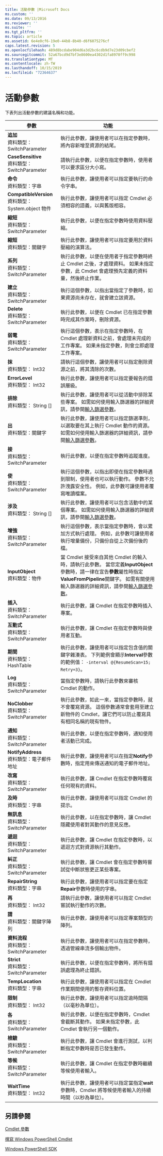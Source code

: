 ```yaml
---
title: 活動參數 |Microsoft Docs
ms.custom: ''
ms.date: 09/13/2016
ms.reviewer: ''
ms.suite: ''
ms.tgt_pltfrm: ''
ms.topic: article
ms.assetid: 6e4e0cf6-19e0-44b8-8b40-d6f6075276cf
caps.latest.revision: 5
ms.openlocfilehash: 489d8bcdabe904d6a3d2bc6cdb9d7e23d09cbef2
ms.sourcegitcommit: 52a67bcd9d7bf3e8600ea4302d1fa8970ff9c998
ms.translationtype: MT
ms.contentlocale: zh-TW
ms.lasthandoff: 10/15/2019
ms.locfileid: "72364637"
---
```

# <a name="activity-parameters"></a>活動參數

下表列出活動參數的建議名稱和功能。

|參數|功能|
|---|---|
|**追加**<br>資料類型： SwitchParameter|執行此參數，讓使用者可以在指定參數時，將內容新增至資源的結尾。|
|**CaseSensitive**<br>資料類型： SwitchParameter|請執行此參數，以便在指定參數時，使用者可以要求區分大小寫。|
|**命令**<br>資料類型：字串|執行此參數，讓使用者可以指定要執行的命令字串。|
|**CompatibleVersion**<br>資料類型： System.object 物件|執行此參數，讓使用者可以指定 Cmdlet 必須相容的語義，以與舊版相容。|
|**縮短**<br>資料類型： SwitchParameter|執行此參數，以便在指定參數時使用資料壓縮。|
|**縮短**<br>資料類型：關鍵字|執行此參數，讓使用者可以指定要用於資料壓縮的演算法。|
|**系列**<br>資料類型： SwitchParameter|執行此參數，以便在使用者于指定參數時終止 Cmdlet 之後，才處理資料。 如果未指定參數，此 Cmdlet 會處理預先定義的資料量，然後終止作業。|
|**建立**<br>資料類型： SwitchParameter|執行這個參數，以指出當指定了參數時，如果資源尚未存在，就會建立該資源。|
|**Delete**<br>資料類型： SwitchParameter|執行此參數，以便在 Cmdlet 已在指定參數時完成其作業時，刪除資源。|
|**弱電**<br>資料類型： SwitchParameter|執行這個參數，表示在指定參數時，在 Cmdlet 處理新資料之前，會處理未完成的工作專案。 如果未指定參數，則會立即處理工作專案。|
|**抹**<br>資料類型： Int32|請執行這個參數，讓使用者可以指定刪除資源之前，將其清除的次數。|
|**ErrorLevel**<br>資料類型： Int32|執行此參數，讓使用者可以指定要報告的錯誤層級。|
|**排除**<br>資料類型： String []|執行此參數，讓使用者可以從活動中排除某些專案。 如需如何使用輸入篩選器的詳細資訊，請參閱[輸入篩選參數](input-filter-parameters.md)。|
|**出**<br>資料類型：關鍵字|執行此參數，讓使用者可以指定篩選準則，以選取要在其上執行 Cmdlet 動作的資源。 如需如何使用輸入篩選器的詳細資訊，請參閱[輸入篩選參數](./input-filter-parameters.md)。|
|**接**<br>資料類型： SwitchParameter|執行此參數，以便在指定參數時追蹤進度。|
|**使**<br>資料類型： SwitchParameter|執行這個參數，以指出即使在指定參數時遇到限制，使用者也可以執行動作。 參數不允許洩露安全性。 例如，此參數可讓使用者覆寫唯讀檔案。|
|**涉及**<br>資料類型： String []|執行此參數，讓使用者可以包含活動中的某個專案。 如需如何使用輸入篩選器的詳細資訊，請參閱[輸入篩選參數](input-filter-parameters.md)。|
|**增強**<br>資料類型： SwitchParameter|執行這個參數，表示當指定參數時，會以累加方式執行處理。 例如，此參數可讓使用者執行增量備份，只備份自從上次備份後的檔。|
|**InputObject**<br>資料類型：物件|當 Cmdlet 接受來自其他 Cmdlet 的輸入時，請執行此參數。 當您定義**InputObject**參數時，請一律在宣告**參數**屬性時指定**ValueFromPipeline**關鍵字。 如需有關使用輸入篩選器的詳細資訊，請參閱[輸入篩選參數](./input-filter-parameters.md)。|
|**插入**<br>資料類型： SwitchParameter|執行此參數，讓 Cmdlet 在指定參數時插入專案。|
|**互動式**<br>資料類型： SwitchParameter|執行此參數，讓 Cmdlet 在指定參數時與使用者互動。|
|**期間**<br>資料類型： HashTable|執行此參數，讓使用者可以指定包含值的關鍵字雜湊表。 下列範例會顯示**Interval**參數的範例值： `-interval @{ResumeScan=15; Retry=3}`。|
|**Log**<br>資料類型： SwitchParameter|當指定參數時，請執行此參數來審核 Cmdlet 的動作。|
|**NoClobber**<br>資料類型： SwitchParameter|執行此參數，如此一來，當指定參數時，就不會覆寫資源。 這個參數通常會套用至建立新物件的 Cmdlet，讓它們可以防止覆寫具有相同名稱的現有物件。|
|**通知**<br>資料類型： SwitchParameter|執行此參數，以便在指定參數時，通知使用者活動已完成。|
|**NotifyAddress**<br>資料類型：電子郵件地址|執行此參數，讓使用者可以在指定**Notify**參數時，指定用來傳送通知的電子郵件地址。|
|**改寫**<br>資料類型： SwitchParameter|執行此參數，讓 Cmdlet 在指定參數時覆寫任何現有的資料。|
|**及時**<br>資料類型：字串|執行此參數，讓使用者可以指定 Cmdlet 的提示。|
|**無訊息**<br>資料類型： SwitchParameter|執行此參數，以在指定參數時，讓 Cmdlet 隱藏使用者對其動作的意見反應。|
|**遞迴**<br>資料類型： SwitchParameter|執行此參數，讓 Cmdlet 在指定參數時，以遞迴方式對資源執行其動作。|
|**糾正**<br>資料類型： SwitchParameter|執行此參數，讓 Cmdlet 會在指定參數時嘗試從中斷狀態更正某些專案。|
|**RepairString**<br>資料類型：字串|執行此參數，讓使用者可以指定要在指定**Repair**參數時使用的字串。|
|**再**<br>資料類型： Int32|請執行此參數，讓使用者可以指定 Cmdlet 嘗試執行動作的次數。|
|**請**<br>資料類型：關鍵字陣列|執行此參數，讓使用者可以指定專案類型的陣列。|
|**資料流程**<br>資料類型： SwitchParameter|執行此參數，讓使用者可以在指定參數時，透過管線串流多個輸出物件。|
|**Strict**<br>資料類型： SwitchParameter|執行此參數，以便在指定參數時，將所有錯誤處理為終止錯誤。|
|**TempLocation**<br>資料類型：字串|執行此參數，讓使用者可以指定在 Cmdlet 作業期間使用的暫存資料位置。|
|**限制**<br>資料類型： Int32|執行此參數，讓使用者可以指定逾時間隔（以毫秒為單位）。|
|**各**<br>資料類型： SwitchParameter|執行此參數，以便在指定參數時，Cmdlet 會截斷其動作。 如果未指定參數，此 Cmdlet 會執行另一個動作。|
|**檢驗**<br>資料類型： SwitchParameter|執行此參數，讓 Cmdlet 會進行測試，以判斷指定參數時是否已發生動作。|
|**等候**<br>資料類型： SwitchParameter|執行此參數，讓 Cmdlet 在指定參數時繼續等候使用者輸入。
|**WaitTime**<br>資料類型： Int32|執行此參數，讓使用者可以指定當指定**wait**參數時，Cmdlet 將等候使用者輸入的持續時間（以秒為單位）。|

## <a name="see-also"></a>另請參閱

[Cmdlet 參數](./cmdlet-parameters.md)

[撰寫 Windows PowerShell Cmdlet](./writing-a-windows-powershell-cmdlet.md)

[Windows PowerShell SDK](../windows-powershell-reference.md)
